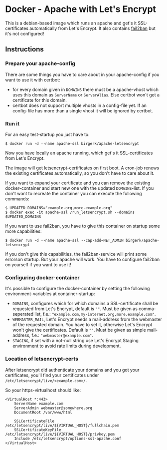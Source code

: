 # Docker - Apache with Let's Encrypt

This is a debian-based image which runs an apache and get's it SSL-certificates automatically from Let's Encrypt. It also contains [fail2ban](http://www.fail2ban.org/wiki/index.php/Main_Page) but it's not configured!

## Instructions

### Prepare your apache-config
There are some things you have to care about in your apache-config if you want to use it with certbot:

* for every domain given in `DOMAINS` there must be a apache-vhost which uses this domain as `ServerName` or `ServerAlias`. Else certbot won't get a certificate for this domain.
* certbot does not support multiple vhosts in a config-file yet. If an config-file has more than a single vhost it will be ignored by certbot.

### Run it
For an easy test-startup you just have to:

```
$ docker run -d --name apache-ssl birgerk/apache-letsencrypt
```

Now you have locally an apache running, which get's it SSL-certificates from Let's Encrypt.

The image will get letsencrypt-certificates on first boot. A cron-job renews the existing certificates automatically, so you don't have to care about it.

If you want to expand your certificate and you can remove the existing docker-container and start new one with the updated `DOMAINS`-list. If you don't want to recreate the container you can execute the following commands:

```
$ UPDATED_DOMAINS="example.org,more.example.org"
$ docker exec -it apache-ssl /run_letsencrypt.sh --domains $UPDATED_DOMAINS
```

If you want to use fail2ban, you have to give this container on startup some more capabilities:

```
$ docker run -d --name apache-ssl --cap-add=NET_ADMIN birgerk/apache-letsencrypt
```
If you don't give this capabilities, the fail2ban-service will print some errorson startup. But your apache will work.
You have to configure fail2ban on yourself if you want to use it!

### Configuring docker-container
It's possible to configure the docker-container by setting the following environment-variables at container-startup:

* `DOMAINS`, configures which for which domains a SSL-certificate shall be requested from Let's Encrypt, default is `""`. Must be given as comma-seperated list, f.e.: `"example.com,my-internet.org,more.example.com"`.
* `WEBMASTER_MAIL`, Let's Encrypt needs a mail-address from the webmaster of the requested domain. You have to set it, otherwise Let's Encrypt won't give the certificates. Default is `""`. Must be given as simple mail-address, f.e.: `"webmaster@example.com"`.
* `STAGING`, if set with a not-null string use Let's Encrypt Staging environment to avoid rate limits during development.

### Location of letsencrypt-certs
After letsencrypt did authenticate your domains and you got your certificates, you'll find your certificates under `/etc/letsencrypt/live/<example.com>/`.

So your https-virtualhost should like:
```
<VirtualHost *:443>
	ServerName example.com
	ServerAdmin webmaster@somewhere.org
	DocumentRoot /var/www/html

	SSLCertificateFile /etc/letsencrypt/live/${VIRTUAL_HOST}/fullchain.pem
	SSLCertificateKeyFile /etc/letsencrypt/live/${VIRTUAL_HOST}/privkey.pem
	Include /etc/letsencrypt/options-ssl-apache.conf
</VirtualHost>
```

